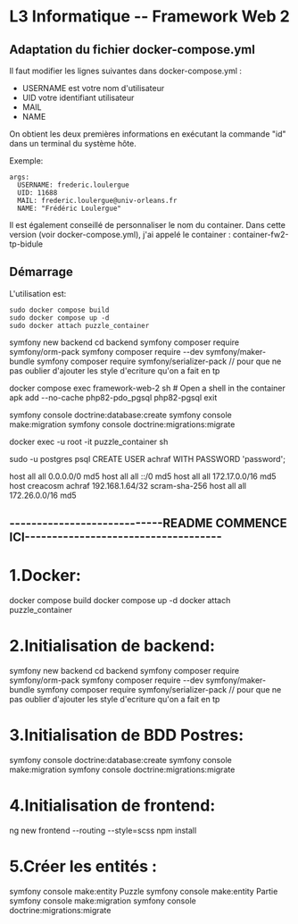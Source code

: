 # L3 Informatique -- Framework Web 2

## Adaptation du fichier docker-compose.yml

Il faut modifier les lignes suivantes dans docker-compose.yml :

- USERNAME est votre nom d'utilisateur
- UID votre identifiant utilisateur
- MAIL
- NAME

On obtient les deux premières informations en exécutant la commande "id" dans un terminal du système hôte.

Exemple: 

    args:
      USERNAME: frederic.loulergue
      UID: 11688
      MAIL: frederic.loulergue@univ-orleans.fr
      NAME: "Frédéric Loulergue"

Il est également conseillé de personnaliser le nom du container. Dans cette version (voir docker-compose.yml), j'ai appelé le container : container-fw2-tp-bidule

## Démarrage

L'utilisation est:

    sudo docker compose build
    sudo docker compose up -d
    sudo docker attach puzzle_container


symfony new backend 
cd backend
symfony composer require symfony/orm-pack 
symfony composer require --dev symfony/maker-bundle
 symfony composer require symfony/serializer-pack 
 // pour que ne pas oublier d'ajouter les style d'ecriture qu'on a fait en tp

 docker compose exec framework-web-2 sh  # Open a shell in the container
apk add --no-cache php82-pdo_pgsql php82-pgsql
exit


symfony console doctrine:database:create
symfony console make:migration
symfony console doctrine:migrations:migrate


docker exec -u root -it puzzle_container sh




sudo -u postgres psql
CREATE USER achraf WITH PASSWORD 'password';


host    all             all             0.0.0.0/0               md5
host    all             all             ::/0                    md5
host    all             all             172.17.0.0/16            md5
host    creacosm    achraf    192.168.1.64/32    scram-sha-256
host    all             all             172.26.0.0/16           md5



##  ----------------------------README COMMENCE ICI------------------------------------

# 1.Docker:
docker compose build
docker compose up -d
docker attach puzzle_container

# 2.Initialisation de backend:
symfony new backend 
cd backend
symfony composer require symfony/orm-pack 
symfony composer require --dev symfony/maker-bundle
symfony composer require symfony/serializer-pack 
 // pour que ne pas oublier d'ajouter les style d'ecriture qu'on a fait en tp


# 3.Initialisation de BDD Postres:
symfony console doctrine:database:create
symfony console make:migration
symfony console doctrine:migrations:migrate

# 4.Initialisation de frontend:
ng new frontend --routing --style=scss
npm install

# 5.Créer les entités :
symfony console make:entity Puzzle
symfony console make:entity Partie
symfony console make:migration
symfony console doctrine:migrations:migrate